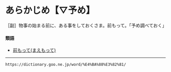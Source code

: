 # あらかじめ【▽予め】
［副］物事の始まる前に、ある事をしておくさま。前もって。「予め調べておく」

#### 類語

-   [前もって(まえもって)](https://dictionary.goo.ne.jp/word/%E5%89%8D%E4%BB%A5%E3%81%A6/#jn-207160)

---
`https://dictionary.goo.ne.jp/word/%E4%BA%88%E3%82%81/`